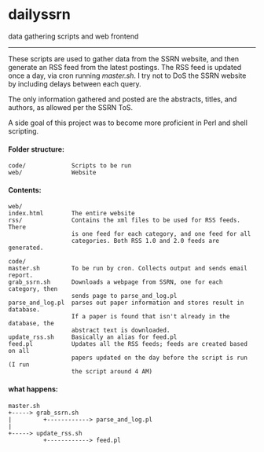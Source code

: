 dailyssrn
=========

data gathering scripts and web frontend

---

These scripts are used to gather data from the SSRN website, and then generate 
an RSS feed from the latest postings. The RSS feed is updated once a day, via
cron running _master.sh_. I try not to DoS the SSRN website by including
delays between each query.

The only information gathered and posted are the abstracts, titles, and 
authors, as allowed per the SSRN ToS.

A side goal of this project was to become more proficient in Perl and shell
scripting.

#### Folder structure: ####
    code/             Scripts to be run
    web/              Website

#### Contents: ####
    web/
    index.html        The entire website
    rss/              Contains the xml files to be used for RSS feeds. There
                      is one feed for each category, and one feed for all 
                      categories. Both RSS 1.0 and 2.0 feeds are generated.

    code/
    master.sh         To be run by cron. Collects output and sends email report.
    grab_ssrn.sh      Downloads a webpage from SSRN, one for each category, then 
                      sends page to parse_and_log.pl
    parse_and_log.pl  parses out paper information and stores result in database.
                      If a paper is found that isn't already in the database, the
                      abstract text is downloaded.
    update_rss.sh     Basically an alias for feed.pl
    feed.pl           Updates all the RSS feeds; feeds are created based on all
                      papers updated on the day before the script is run (I run
                      the script around 4 AM)
                      
#### what happens: ####
    master.sh
    +-----> grab_ssrn.sh
    |         +------------> parse_and_log.pl
    |                      
    +-----> update_rss.sh
              +------------> feed.pl